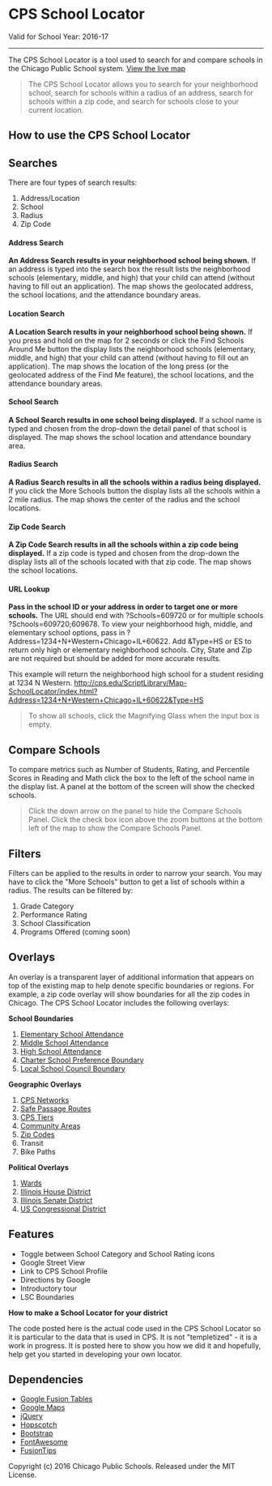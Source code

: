 CPS School Locator
======

Valid for School Year: 2016-17

---


The CPS School Locator is a tool used to search for and compare schools in the Chicago Public School system. [View the live map](http://cps.edu/map)



>The CPS School Locator allows you to search for your neighborhood school, search for schools within a radius of an address, search for schools within a zip code, and search for schools close to your current location.

**How to use the CPS School Locator**
------
## Searches
There are four types of search results:

1. Address/Location
2. School
3. Radius
4. Zip Code

#### Address Search
**An Address Search results in your neighborhood school being shown.** If an address is typed into the search box the result lists the neighborhood schools (elementary, middle, and high) that your child can attend (without having to fill out an application). The map shows the geolocated address, the school locations, and the attendance boundary areas.

#### Location Search
**A Location Search results in your neighborhood school being shown.** If you press and hold on the map for 2 seconds or click the Find Schools Around Me button the display lists the neighborhood schools (elementary, middle, and high) that your child can attend (without having to fill out an application). The map shows the location of the long press (or the geolocated address of the Find Me feature), the school locations, and the attendance boundary areas.

#### School Search
**A School Search results in one school being displayed.** If a school name is typed and chosen from the drop-down the detail panel of that school is displayed. The map shows the school location and attendance boundary area.

#### Radius Search
**A Radius Search results in all the schools within a radius being displayed.** If you click the More Schools button the display lists all the schools within a 2 mile radius. The map shows the center of the radius and the school locations.

#### Zip Code Search
**A Zip Code Search results in all the schools within a zip code being displayed.** If a zip code is typed and chosen from the drop-down the display lists all of the schools located with that zip code. The map shows the school locations.

#### URL Lookup
**Pass in the school ID or your address in order to target one or more schools.** The URL should end with ?Schools=609720 or for multiple schools ?Schools=609720;609678. To view your neighborhood high, middle, and elementary school options, pass in ?Address=1234+N+Western+Chicago+IL+60622. Add &Type=HS or ES to return only high or elementary neighborhood schools. City, State and Zip are not required but should be added for more accurate results.

This example will return the neighborhood high school for a student residing at 1234 N Western. http://cps.edu/ScriptLibrary/Map-SchoolLocator/index.html?Address=1234+N+Western+Chicago+IL+60622&Type=HS



>To show all schools, click the Magnifying Glass when the input box is empty.

## Compare Schools
To compare metrics such as Number of Students, Rating, and Percentile Scores in Reading and Math click the box to the left of the school name in the display list. A panel at the bottom of the screen will show the checked schools.

>Click the down arrow on the panel to hide the Compare Schools Panel. Click the check box icon above the zoom buttons at the bottom left of the map to show the Compare Schools Panel.

## Filters
Filters can be applied to the results in order to narrow your search. You may have to click the "More Schools" button to get a list of schools within a radius. The results can be filtered by:

1. Grade Category
2. Performance Rating
3. School Classification
4. Programs Offered (coming soon)

## Overlays
An overlay is a transparent layer of additional information that appears on top of the existing map to help denote specific boundaries or regions. For example, a zip code overlay will show boundaries for all the zip codes in Chicago. The CPS School Locator includes the following overlays:

**School Boundaries**

1. [Elementary School Attendance](https://fusiontables.google.com/DataSource?docid=1nk2zVa4Nff9MlV5txIkjHbB_XXF0uaXXaVem6bf-#rows:id=1)
2. [Middle School Attendance](https://fusiontables.google.com/DataSource?docid=1zv2fI3v0CxkRIrn-AYujwXq1ljcq6uGOtyGYlN8F#rows:id=1)
3. [High School Attendance](https://fusiontables.google.com/DataSource?docid=1NXIcj0Eo65MNv-wczBoEMcovlsIJ1p66CfeP8JFV#rows:id=1)
4. [Charter School Preference Boundary](https://fusiontables.google.com/DataSource?docid=1VjPpibBwSQofLDVc9bJglve1shJnJ4aedwtJKNbZ#rows:id=1)
5. [Local School Council Boundary](https://fusiontables.google.com/DataSource?docid=12DTXu4VYBd7mW-2rBPlClAwXNMMuwnHSvSKRbsZe#rows:id=1)


**Geographic Overlays**

1. [CPS Networks](https://fusiontables.google.com/DataSource?docid=1pPqntpZutIHOGjrmgtQBmewcRPS9ylKB2UE6CsE#rows:id=1)
2. [Safe Passage Routes](https://fusiontables.google.com/DataSource?docid=12DTXu4VYBd7mW-2rBPlClAwXNMMuwnHSvSKRbsZe#rows:id=1)
3. [CPS Tiers](https://fusiontables.google.com/DataSource?docid=17dekfhiMcuMseVMI6qNIxhvtcOIb8RqsYfqgYyHg#rows:id=1)
4. [Community Areas](https://fusiontables.google.com/DataSource?docid=1uhe1AW1OkXnOUeG8GJHjv4HjlSQD860pRHI-iws#rows:id=1)
5. [Zip Codes](https://fusiontables.google.com/DataSource?docid=1uv4fLfrGKW52CJfOSFCiS8-H9ESqlRM1WB-XGgM#rows:id=1)
6. Transit
7. Bike Paths

**Political Overlays**

1. [Wards](https://fusiontables.google.com/DataSource?docid=1vKuFogOwwJ2YdXOVHLxbqy6Uc7ILpIbRePGK2GoD#rows:id=1)
2. [Illinois House District](https://fusiontables.google.com/DataSource?docid=1lvfheusomCd7Sh72GvFn23JVDQFhoNYQuUGI_JOQ#rows:id=1)
3. [Illinois Senate District](https://fusiontables.google.com/DataSource?docid=1H7my_qI1_hNeMuqUJcYhBUWzCjvdaJeBaiV6CkCk&pli=1#rows:id=1)
4. [US Congressional District](https://fusiontables.google.com/DataSource?docid=1xaQnriJ9YuF9wqj_lnk_OPVeOnYb4NEYMt-b71WO#rows:id=1)

## Features
 * Toggle between School Category and School Rating icons
 * Google Street View
 * Link to CPS School Profile
 * Directions by Google
 * Introductory tour
 * LSC Boundaries



**How to make a School Locator for your district**

The code posted here is the actual code used in the CPS School Locator so it is particular to the data that is used in CPS. It is not "templetized" - it is a work in progress. It is posted here to show you how we did it and hopefully, help get you started in developing your own locator.



## Dependencies
 * [Google Fusion Tables](https://support.google.com/fusiontables/answer/184641)
 * [Google Maps](https://developers.google.com/maps/documentation/javascript/)
 * [jQuery](http://jquery.com/)
 * [Hopscotch](https://github.com/linkedin/hopscotch)
 * [Bootstrap](http://getbootstrap.com/)
 * [FontAwesome](http://fontawesome.io/)
 * [FusionTips](https://github.com/derekeder/fusiontips)




Copyright (c) 2016 Chicago Public Schools. Released under the MIT License.
